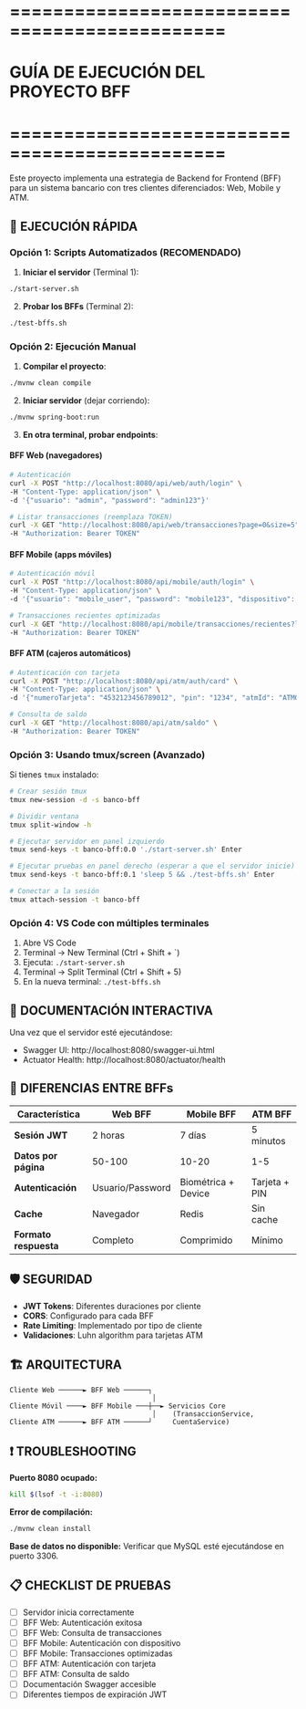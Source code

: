 # ==============================================
# GUÍA DE EJECUCIÓN DEL PROYECTO BFF
# ==============================================

Este proyecto implementa una estrategia de Backend for Frontend (BFF) para un sistema bancario
con tres clientes diferenciados: Web, Mobile y ATM.

## 🚀 EJECUCIÓN RÁPIDA

### Opción 1: Scripts Automatizados (RECOMENDADO)

1. **Iniciar el servidor** (Terminal 1):
```bash
./start-server.sh
```

2. **Probar los BFFs** (Terminal 2):
```bash
./test-bffs.sh
```

### Opción 2: Ejecución Manual

1. **Compilar el proyecto**:
```bash
./mvnw clean compile
```

2. **Iniciar servidor** (dejar corriendo):
```bash
./mvnw spring-boot:run
```

3. **En otra terminal, probar endpoints**:

#### BFF Web (navegadores)
```bash
# Autenticación
curl -X POST "http://localhost:8080/api/web/auth/login" \
-H "Content-Type: application/json" \
-d '{"usuario": "admin", "password": "admin123"}'

# Listar transacciones (reemplaza TOKEN)
curl -X GET "http://localhost:8080/api/web/transacciones?page=0&size=5" \
-H "Authorization: Bearer TOKEN"
```

#### BFF Mobile (apps móviles)
```bash
# Autenticación móvil
curl -X POST "http://localhost:8080/api/mobile/auth/login" \
-H "Content-Type: application/json" \
-d '{"usuario": "mobile_user", "password": "mobile123", "dispositivo": "iPhone13", "version": "1.2.3"}'

# Transacciones recientes optimizadas
curl -X GET "http://localhost:8080/api/mobile/transacciones/recientes?limite=3" \
-H "Authorization: Bearer TOKEN"
```

#### BFF ATM (cajeros automáticos)
```bash
# Autenticación con tarjeta
curl -X POST "http://localhost:8080/api/atm/auth/card" \
-H "Content-Type: application/json" \
-d '{"numeroTarjeta": "4532123456789012", "pin": "1234", "atmId": "ATM001"}'

# Consulta de saldo
curl -X GET "http://localhost:8080/api/atm/saldo" \
-H "Authorization: Bearer TOKEN"
```

### Opción 3: Usando tmux/screen (Avanzado)

Si tienes `tmux` instalado:

```bash
# Crear sesión tmux
tmux new-session -d -s banco-bff

# Dividir ventana
tmux split-window -h

# Ejecutar servidor en panel izquierdo
tmux send-keys -t banco-bff:0.0 './start-server.sh' Enter

# Ejecutar pruebas en panel derecho (esperar a que el servidor inicie)
tmux send-keys -t banco-bff:0.1 'sleep 5 && ./test-bffs.sh' Enter

# Conectar a la sesión
tmux attach-session -t banco-bff
```

### Opción 4: VS Code con múltiples terminales

1. Abre VS Code
2. Terminal → New Terminal (Ctrl + Shift + `)
3. Ejecuta: `./start-server.sh`
4. Terminal → Split Terminal (Ctrl + Shift + 5)
5. En la nueva terminal: `./test-bffs.sh`

## 📖 DOCUMENTACIÓN INTERACTIVA

Una vez que el servidor esté ejecutándose:
- Swagger UI: http://localhost:8080/swagger-ui.html
- Actuator Health: http://localhost:8080/actuator/health

## 🔧 DIFERENCIAS ENTRE BFFs

| Característica | Web BFF | Mobile BFF | ATM BFF |
|----------------|---------|------------|---------|
| **Sesión JWT** | 2 horas | 7 días | 5 minutos |
| **Datos por página** | 50-100 | 10-20 | 1-5 |
| **Autenticación** | Usuario/Password | Biométrica + Device | Tarjeta + PIN |
| **Cache** | Navegador | Redis | Sin cache |
| **Formato respuesta** | Completo | Comprimido | Mínimo |

## 🛡️ SEGURIDAD

- **JWT Tokens**: Diferentes duraciones por cliente
- **CORS**: Configurado para cada BFF
- **Rate Limiting**: Implementado por tipo de cliente
- **Validaciones**: Luhn algorithm para tarjetas ATM

## 🏗️ ARQUITECTURA

```
Cliente Web ──────► BFF Web ──────┐
                                   │
Cliente Móvil ────► BFF Mobile ───┼──► Servicios Core
                                   │    (TransaccionService,
Cliente ATM ──────► BFF ATM ──────┘     CuentaService)
```

## ❗ TROUBLESHOOTING

**Puerto 8080 ocupado:**
```bash
kill $(lsof -t -i:8080)
```

**Error de compilación:**
```bash
./mvnw clean install
```

**Base de datos no disponible:**
Verificar que MySQL esté ejecutándose en puerto 3306.

## 📋 CHECKLIST DE PRUEBAS

- [ ] Servidor inicia correctamente
- [ ] BFF Web: Autenticación exitosa
- [ ] BFF Web: Consulta de transacciones
- [ ] BFF Mobile: Autenticación con dispositivo
- [ ] BFF Mobile: Transacciones optimizadas
- [ ] BFF ATM: Autenticación con tarjeta
- [ ] BFF ATM: Consulta de saldo
- [ ] Documentación Swagger accesible
- [ ] Diferentes tiempos de expiración JWT

